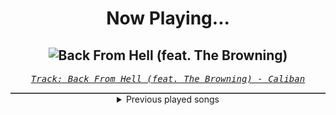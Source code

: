 <div align="center"> 
<h1>Now Playing...</h1>

![Back From Hell (feat. The Browning)](https://i.scdn.co/image/ab67616d00001e0256565d002e961d2f8415ca09)
--
_<samp><a href="https://open.spotify.com/track/35lp4VnrdXC9ptYltFFY4S">Track: Back From Hell (feat. The Browning) - Caliban</a></samp>_

<div style="border: 1px #4B5054 solid"></div>
<details>
  <summary>
    Previous played songs
  </summary>
  <table>
    <thead>
      <tr>
        <th>
          Artist
        </th>
        <th>
          Song
        </th>
        <th>
          Link
        </th>
      </tr>
    </thead>
    <tbody>
      <tr><td>Caliban</td><td>Back From Hell (feat. The Browning)</td><td><a href="https://open.spotify.com/track/35lp4VnrdXC9ptYltFFY4S">https://open.spotify.com/track/35lp4VnrdXC9ptYltFFY4S</a></td></tr><tr><td>Dead by April</td><td>Brain Tissue</td><td><a href="https://open.spotify.com/track/3akArKnQKVVXgUB9B8nOUe">https://open.spotify.com/track/3akArKnQKVVXgUB9B8nOUe</a></td></tr><tr><td>Galleons</td><td>Yakisoba Dare</td><td><a href="https://open.spotify.com/track/4Q3CJxzIDlztP6kmdHwojx">https://open.spotify.com/track/4Q3CJxzIDlztP6kmdHwojx</a></td></tr><tr><td>Galleons</td><td>Nostalgia</td><td><a href="https://open.spotify.com/track/7jZQWaBKzcX0eq9DWhbmNp">https://open.spotify.com/track/7jZQWaBKzcX0eq9DWhbmNp</a></td></tr><tr><td>Galleons</td><td>Gentle Dizzy</td><td><a href="https://open.spotify.com/track/265xltSMWEVat0yJHgYlQL">https://open.spotify.com/track/265xltSMWEVat0yJHgYlQL</a></td></tr><tr><td>Galleons</td><td>Blue Lagoon</td><td><a href="https://open.spotify.com/track/6QSkdoKUzFKv4UPboQkncp">https://open.spotify.com/track/6QSkdoKUzFKv4UPboQkncp</a></td></tr><tr><td>Galleons</td><td>Casanova</td><td><a href="https://open.spotify.com/track/0Vo7XvokVtfNRrU5mheDNp">https://open.spotify.com/track/0Vo7XvokVtfNRrU5mheDNp</a></td></tr><tr><td>Galleons</td><td>Hate the Player, Not the Game</td><td><a href="https://open.spotify.com/track/30YcnO7dmN0UgbAZiu5R8e">https://open.spotify.com/track/30YcnO7dmN0UgbAZiu5R8e</a></td></tr><tr><td>Galleons</td><td>Electric Emotions</td><td><a href="https://open.spotify.com/track/6lsk8Nq2bdSZgIF8tKFwyo">https://open.spotify.com/track/6lsk8Nq2bdSZgIF8tKFwyo</a></td></tr><tr><td>Galleons</td><td>Violent Delights</td><td><a href="https://open.spotify.com/track/7JnwJ0NY3w44i8BgeVLR0l">https://open.spotify.com/track/7JnwJ0NY3w44i8BgeVLR0l</a></td></tr><tr><td>Galleons</td><td>The Downtown Dinosaur Gang, Pt. 2</td><td><a href="https://open.spotify.com/track/0mePv4x7zCpXfXmS8tABHW">https://open.spotify.com/track/0mePv4x7zCpXfXmS8tABHW</a></td></tr><tr><td>Galleons</td><td>Crybaby</td><td><a href="https://open.spotify.com/track/2UayNJbSUOyPc3Pj4iclkT">https://open.spotify.com/track/2UayNJbSUOyPc3Pj4iclkT</a></td></tr><tr><td>Galleons</td><td>That Ain't No Crown</td><td><a href="https://open.spotify.com/track/2DWWhLUmpSthZ5zVr62Fd3">https://open.spotify.com/track/2DWWhLUmpSthZ5zVr62Fd3</a></td></tr><tr><td>Bring Me The Horizon</td><td>WONDERWaLL - Spotify Singles</td><td><a href="https://open.spotify.com/track/68o1mDkJzpvTshz9xrfduC">https://open.spotify.com/track/68o1mDkJzpvTshz9xrfduC</a></td></tr><tr><td>Zardonic</td><td>Takeover (feat. The Qemists)</td><td><a href="https://open.spotify.com/track/5NtL7XlF7ybRqttC7aD6cK">https://open.spotify.com/track/5NtL7XlF7ybRqttC7aD6cK</a></td></tr><tr><td>Cypecore</td><td>Make Me Real</td><td><a href="https://open.spotify.com/track/6EQShnw0tW3XjctZJN1xCR">https://open.spotify.com/track/6EQShnw0tW3XjctZJN1xCR</a></td></tr><tr><td>Blue Stahli</td><td>Overklock</td><td><a href="https://open.spotify.com/track/7ANxp1E3TH8sL4aWO4YeW0">https://open.spotify.com/track/7ANxp1E3TH8sL4aWO4YeW0</a></td></tr><tr><td>The Anix</td><td>Disarm</td><td><a href="https://open.spotify.com/track/2BqlFaj6SRSwY84JCFPqzP">https://open.spotify.com/track/2BqlFaj6SRSwY84JCFPqzP</a></td></tr><tr><td>Paul Udarov</td><td>Heartless</td><td><a href="https://open.spotify.com/track/4laidm7QyhsId0XX3RQ8Hk">https://open.spotify.com/track/4laidm7QyhsId0XX3RQ8Hk</a></td></tr><tr><td>CANTERVICE</td><td>The Masquerade</td><td><a href="https://open.spotify.com/track/3CmmcZ12AaIwvRNCbUeQf9">https://open.spotify.com/track/3CmmcZ12AaIwvRNCbUeQf9</a></td></tr>
    </tbody>
  </table>
</details>

</div>
